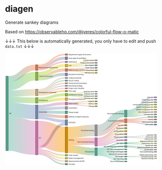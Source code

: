 # diagen
Generate sankey diagrams

Based on https://observablehq.com/@jveres/colorful-flow-o-matic

↓↓↓ This below is automatically generated, you only have to edit and push `data.txt` ↓↓↓

<img align="left" src="https://github.com/jveres/diagen-QA/blob/main/chart.svg?raw=true" />
